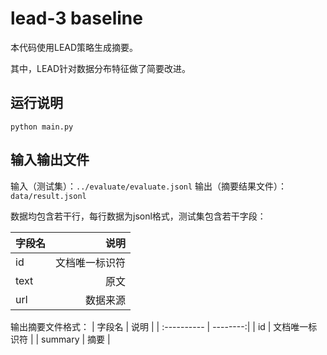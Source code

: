 # lead-3 baseline
本代码使用LEAD策略生成摘要。

其中，LEAD针对数据分布特征做了简要改进。

## 运行说明
``python main.py``

## 输入输出文件
输入（测试集）：``../evaluate/evaluate.jsonl``
输出（摘要结果文件）：``data/result.jsonl``

数据均包含若干行，每行数据为jsonl格式，测试集包含若干字段：

| 字段名     |     说明 |
| :---------- | --------:|
| id          |   文档唯一标识符 |
| text    |   原文 |
| url      |   数据来源 |

输出摘要文件格式：
| 字段名     |     说明 |
| :---------- | --------:|
| id          |   文档唯一标识符 |
| summary    |   摘要 |
